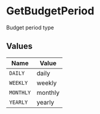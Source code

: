 # GetBudgetPeriod

Budget period type


## Values

| Name      | Value     |
| --------- | --------- |
| `DAILY`   | daily     |
| `WEEKLY`  | weekly    |
| `MONTHLY` | monthly   |
| `YEARLY`  | yearly    |